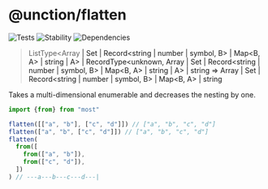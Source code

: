 # @unction/flatten

![Tests][BADGE_TRAVIS]
![Stability][BADGE_STABILITY]
![Dependencies][BADGE_DEPENDENCY]

> ListType<Array<A> | Set<A> | Record<string | number | symbol, B> | Map<B, A> | string | A> | RecordType<unknown, Array<A> | Set<A> | Record<string | number | symbol, B> | Map<B, A> | string | A> | string => Array<A> | Set<A> | Record<string | number | symbol, B> | Map<B, A> | string

Takes a multi-dimensional enumerable and decreases the nesting by one.

``` javascript
import {from} from "most"

flatten([["a", "b"], ["c", "d"]]) // ["a", "b", "c", "d"]
flatten(["a", "b", ["c", "d"]]) // ["a", "b", "c", "d"]
flatten(
  from([
    from(["a", "b"]),
    from(["c", "d"]),
  ])
) // ---a---b---c---d---|
```

[BADGE_TRAVIS]: https://img.shields.io/travis/unctionjs/flatten.svg?maxAge=2592000&style=flat-square
[BADGE_STABILITY]: https://img.shields.io/badge/stability-strong-green.svg?maxAge=2592000&style=flat-square
[BADGE_DEPENDENCY]: https://img.shields.io/david/unctionjs/flatten.svg?maxAge=2592000&style=flat-square
